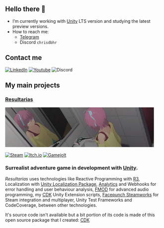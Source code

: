 ## Hello there 👋
- I’m currently working with [Unity](https://unity3d.com/unity/qa/lts-releases) LTS version and studying the latest preview versions.
- How to reach me: 
  - [Telegram](https://t.me/chrisdbhr)
  - Discord `chrisdbhr` 

## Contact me
[![LinkedIn](https://img.shields.io/badge/linkedin-%230077B5.svg?style=for-the-badge&logo=linkedin&logoColor=white)](https://linkedin.com/in/chrisdbhr/) 
[![Youtube](https://img.shields.io/badge/YouTube-%23FF0000.svg?style=for-the-badge&logo=YouTube&logoColor=white)](https://youtube.com/channel/UCIhtcO3lc2tC2GDnUxW-4KQ) 
![Discord](https://img.shields.io/discord/264800866169651203?style=for-the-badge&logo=discord&logoColor=white&link=https%3A%2F%2Fchrisjogos.com%2Fdiscord)

## My main projects
### [Resultarias](https://store.steampowered.com/app/2230030)
[![Resultarias](https://raw.githubusercontent.com/Chrisdbhr/chrisdbhr/master/resultarias-git-wide.jpg)](https://store.steampowered.com/app/2230030) 

[![Steam](https://img.shields.io/badge/Steam-1b2838?style=for-the-badge&logo=steam&logoColor=white)](https://store.steampowered.com/app/2230030) 
[![Itch.io](https://img.shields.io/badge/Itch.io-FA5C5C?style=for-the-badge&logo=itchdotio&logoColor=white)](https://chrisdbhr.itch.io/resultarias) 
[![Gamejolt](https://img.shields.io/badge/Game%20Jolt-2f7f6f?style=for-the-badge&logo=Game%20Jolt&logoColor=white)](https://gamejolt.com/games/resultarias/472865) 


### Surrealist adventure game in development with [Unity](https://unity3d.com). 
*Resultarias* uses technologies like Reactive Programming with [R3](https://github.com/Cysharp/R3), Localization with [Unity Localization Package](https://docs.unity3d.com/Packages/com.unity.localization@latest), [Analytics](https://unity.com/products/unity-analytics) and Webhooks for error handling and user behaviour analysis, [FMOD](https://www.fmod.com/) for advanced audio programming, my [CDK](https://github.com/chrisdbhr/CDK) Unity Extension scripts, [Facepunch Steamworks](https://github.com/Facepunch/Facepunch.Steamworks) for Steam integration and multiplayer, Unity Test Frameworks and CodeCoverage, between other technologies.

It's source code isn't available but a bit portion of its code is made of this open source package that I created: [CDK](https://github.com/chrisdbhr/CDK)
